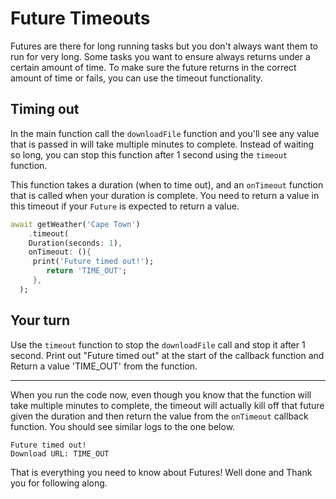 # Future Timeouts

Futures are there for long running tasks but you don't always want them to run for very long. Some tasks you want to ensure always returns under a certain amount of time. To make sure the future returns in the correct amount of time or fails, you can use the timeout functionality. 

## Timing out

In the main function call the `downloadFile` function and you'll see any value that is passed in will take multiple minutes to complete. Instead of waiting so long, you can stop this function after 1 second using the `timeout` function. 

This function takes a duration (when to time out), and an `onTimeout` function that is called when your duration is complete. You need to return a value in this timeout if your `Future` is expected to return a value.

```dart
await getWeather('Cape Town')
    .timeout(
    Duration(seconds: 1), 
    onTimeout: (){
     print('Future timed out!');
        return 'TIME_OUT';
     },
  );
```

## Your turn

Use the `timeout` function to stop the `downloadFile` call and stop it after 1 second. Print out "Future timed out" at the start of the callback function and Return a value 'TIME_OUT' from the function.

---

When you run the code now, even though you know that the function will take multiple minutes to complete, the timeout will actually kill off that future given the duration and then return the value from the `onTimeout` callback function. You should see similar logs to the one below.

```
Future timed out!
Download URL: TIME_OUT
```

That is everything you need to know about Futures! Well done and Thank you for following along. 
